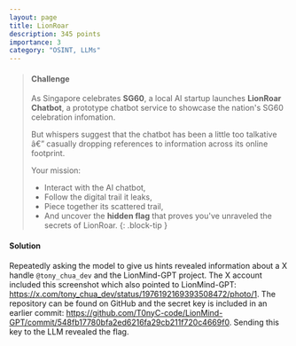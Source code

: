 ```yaml
---
layout: page
title: LionRoar
description: 345 points
importance: 3
category: "OSINT, LLMs"
---
```


> #### Challenge
> As Singapore celebrates **SG60**, a local AI startup launches **LionRoar Chatbot**, a prototype chatbot service to showcase the nation's SG60 celebration infomation.
>
> But whispers suggest that the chatbot has been a little too talkative â€” casually dropping references to information across its online footprint.
>
> Your mission:
>
> - Interact with the AI chatbot,
> - Follow the digital trail it leaks,
> - Piece together its scattered trail,
> - And uncover the **hidden flag** that proves you've unraveled the secrets of LionRoar.
{: .block-tip }

#### Solution
Repeatedly asking the model to give us hints revealed information about a X handle `@tony_chua_dev` and the LionMind-GPT project. The X account included this screenshot which also pointed to LionMind-GPT: https://x.com/tony_chua_dev/status/1976192169393508472/photo/1. The repository can be found on GitHub and the secret key is included in an earlier commit: https://github.com/T0nyC-code/LionMind-GPT/commit/548fb17780bfa2ed6216fa29cb211f720c4669f0. Sending this key to the LLM revealed the flag.
